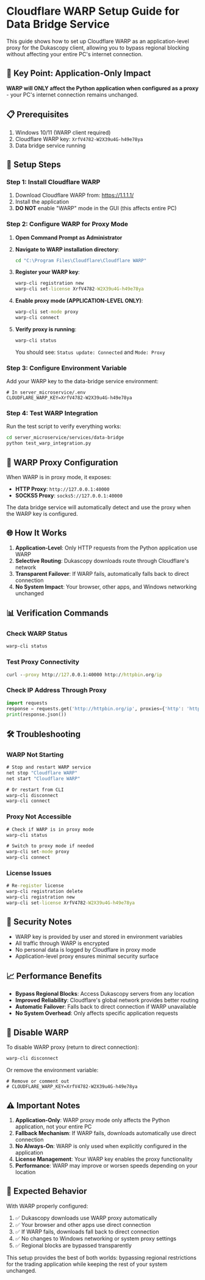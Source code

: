 # Cloudflare WARP Setup Guide for Data Bridge Service

This guide shows how to set up Cloudflare WARP as an application-level proxy for the Dukascopy client, allowing you to bypass regional blocking without affecting your entire PC's internet connection.

## 🔑 Key Point: Application-Only Impact

**WARP will ONLY affect the Python application when configured as a proxy** - your PC's internet connection remains unchanged.

## 📋 Prerequisites

1. Windows 10/11 (WARP client required)
2. Cloudflare WARP key: `XrfV4782-W2X39u4G-h49e78ya`
3. Data bridge service running

## 🚀 Setup Steps

### Step 1: Install Cloudflare WARP

1. Download Cloudflare WARP from: https://1.1.1.1/
2. Install the application
3. **DO NOT** enable "WARP" mode in the GUI (this affects entire PC)

### Step 2: Configure WARP for Proxy Mode

1. **Open Command Prompt as Administrator**
2. **Navigate to WARP installation directory**:
   ```cmd
   cd "C:\Program Files\Cloudflare\Cloudflare WARP"
   ```

3. **Register your WARP key**:
   ```cmd
   warp-cli registration new
   warp-cli set-license XrfV4782-W2X39u4G-h49e78ya
   ```

4. **Enable proxy mode (APPLICATION-LEVEL ONLY)**:
   ```cmd
   warp-cli set-mode proxy
   warp-cli connect
   ```

5. **Verify proxy is running**:
   ```cmd
   warp-cli status
   ```
   You should see: `Status update: Connected` and `Mode: Proxy`

### Step 3: Configure Environment Variable

Add your WARP key to the data-bridge service environment:

```env
# In server_microservice/.env
CLOUDFLARE_WARP_KEY=XrfV4782-W2X39u4G-h49e78ya
```

### Step 4: Test WARP Integration

Run the test script to verify everything works:

```bash
cd server_microservice/services/data-bridge
python test_warp_integration.py
```

## 🔧 WARP Proxy Configuration

When WARP is in proxy mode, it exposes:
- **HTTP Proxy**: `http://127.0.0.1:40000`
- **SOCKS5 Proxy**: `socks5://127.0.0.1:40000`

The data bridge service will automatically detect and use the proxy when the WARP key is configured.

## 🌐 How It Works

1. **Application-Level**: Only HTTP requests from the Python application use WARP
2. **Selective Routing**: Dukascopy downloads route through Cloudflare's network
3. **Transparent Failover**: If WARP fails, automatically falls back to direct connection
4. **No System Impact**: Your browser, other apps, and Windows networking unchanged

## 📊 Verification Commands

### Check WARP Status
```cmd
warp-cli status
```

### Test Proxy Connectivity
```cmd
curl --proxy http://127.0.0.1:40000 http://httpbin.org/ip
```

### Check IP Address Through Proxy
```python
import requests
response = requests.get('http://httpbin.org/ip', proxies={'http': 'http://127.0.0.1:40000'})
print(response.json())
```

## 🛠️ Troubleshooting

### WARP Not Starting
```cmd
# Stop and restart WARP service
net stop "Cloudflare WARP"
net start "Cloudflare WARP"

# Or restart from CLI
warp-cli disconnect
warp-cli connect
```

### Proxy Not Accessible
```cmd
# Check if WARP is in proxy mode
warp-cli status

# Switch to proxy mode if needed
warp-cli set-mode proxy
warp-cli connect
```

### License Issues
```cmd
# Re-register license
warp-cli registration delete
warp-cli registration new
warp-cli set-license XrfV4782-W2X39u4G-h49e78ya
```

## 🔐 Security Notes

- WARP key is provided by user and stored in environment variables
- All traffic through WARP is encrypted
- No personal data is logged by Cloudflare in proxy mode
- Application-level proxy ensures minimal security surface

## 📈 Performance Benefits

- **Bypass Regional Blocks**: Access Dukascopy servers from any location
- **Improved Reliability**: Cloudflare's global network provides better routing
- **Automatic Failover**: Falls back to direct connection if WARP unavailable
- **No System Overhead**: Only affects specific application requests

## 🔄 Disable WARP

To disable WARP proxy (return to direct connection):

```cmd
warp-cli disconnect
```

Or remove the environment variable:
```env
# Remove or comment out
# CLOUDFLARE_WARP_KEY=XrfV4782-W2X39u4G-h49e78ya
```

## ⚠️ Important Notes

1. **Application-Only**: WARP proxy mode only affects the Python application, not your entire PC
2. **Fallback Mechanism**: If WARP fails, downloads automatically use direct connection
3. **No Always-On**: WARP is only used when explicitly configured in the application
4. **License Management**: Your WARP key enables the proxy functionality
5. **Performance**: WARP may improve or worsen speeds depending on your location

## 🎯 Expected Behavior

With WARP properly configured:

1. ✅ Dukascopy downloads use WARP proxy automatically
2. ✅ Your browser and other apps use direct connection
3. ✅ If WARP fails, downloads fall back to direct connection
4. ✅ No changes to Windows networking or system proxy settings
5. ✅ Regional blocks are bypassed transparently

This setup provides the best of both worlds: bypassing regional restrictions for the trading application while keeping the rest of your system unchanged.